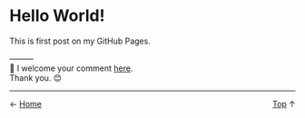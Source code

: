 # Hello World!

This is first post on my GitHub Pages.

———  
💬 I welcome your comment [here](https://github.com/pakLebah/paklebah.github.io/issues/1).  
Thank you. 😊

---
<span style="float: left">← [Home](index.md)</span> <span style="float: right">[Top](#top) ↑</span>  

